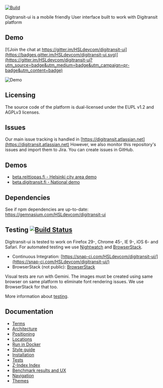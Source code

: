 [![Build](https://snap-ci.com/HSLdevcom/digitransit-ui/branch/master/build_image)](https://snap-ci.com/HSLdevcom/digitransit-ui/branch/master/)

Digitransit-ui is a mobile friendly User interface built to work with Digitransit platform

## Demo

[![Join the chat at https://gitter.im/HSLdevcom/digitransit-ui](https://badges.gitter.im/HSLdevcom/digitransit-ui.svg)](https://gitter.im/HSLdevcom/digitransit-ui?utm_source=badge&utm_medium=badge&utm_campaign=pr-badge&utm_content=badge)

![Demo](https://raw.githubusercontent.com/HSLdevcom/digitransit-ui/master/docs/images/demo.gif)

## Licensing
The source code of the platform is dual-licensed under the EUPL v1.2 and AGPLv3 licenses.

## Issues
Our main issue tracking is handled in [https://digitransit.atlassian.net](https://digitransit.atlassian.net)
However, we also monitor this repository's issues and import them to Jira. You can create issues in GitHub.

## Demos
* [beta.reittiopas.fi - Helsinki city area demo](https://beta.reittiopas.fi/)
* [beta.digitransit.fi - National demo](http://beta.digitransit.fi/)

## Dependencies
See if npm dependencies are up-to-date: https://gemnasium.com/HSLdevcom/digitransit-ui

## Testing [![Build Status](https://snap-ci.com/HSLdevcom/digitransit-ui/branch/master/build_image)](https://snap-ci.com/HSLdevcom/digitransit-ui/branch/master/)

Digitransit-ui is tested to work on Firefox 29-, Chrome 45-, IE 9-, iOS 6- and Safari. For automated testing we use [Nightwatch](http://nightwatchjs.org/) and [BrowserStack](http://browserstack.com/).
- Continuous Integration: [https://snap-ci.com/HSLdevcom/digitransit-ui/](https://snap-ci.com/HSLdevcom/digitransit-ui/)
- BrowserStack (not public): [BrowserStack](http://www.browserstack.com/)

Visual tests are run with Gemini. The images must be created using same browser on same platform to eliminate font rendering issues. We use BrowserStack for that too.

More information about [testing](docs/Tests.md).

## Documentation
* [Terms](docs/Terms.md)
* [Architecture](docs/Architecture.md)
* [Positioning](docs/Position.md)
* [Locations](docs/Location.md)
* [Run in Docker](docs/Docker.md)
* [Style guide](http://beta.digitransit.fi/styleguide)
* [Installation](docs/Installation.md)
* [Tests](docs/Tests.md)
* [Z-Index Index](docs/ZIndex.md)
* [Benchmark results and UX](docs/JSBenchmark.md)
* [Navigation](docs/Navigation.md)
* [Themes](docs/Themes.md)
